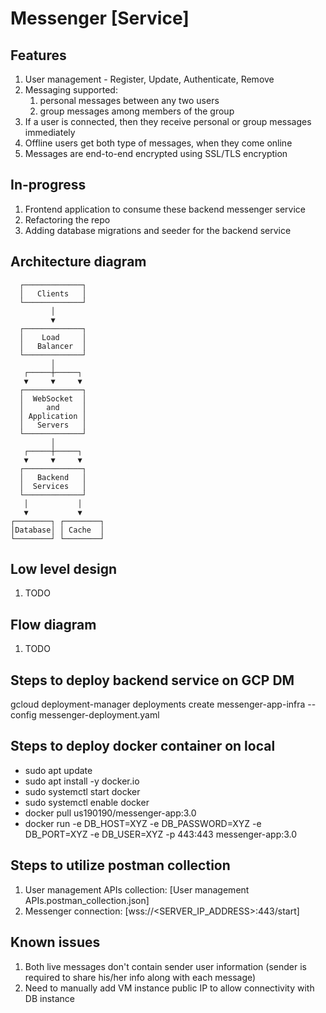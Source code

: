 # Messenger [Service]

## Features
1. User management - Register, Update, Authenticate, Remove
2. Messaging supported:
   1. personal messages between any two users
   2. group messages among members of the group
3. If a user is connected, then they receive personal or group messages immediately
4. Offline users get both type of messages, when they come online
5. Messages are end-to-end encrypted using SSL/TLS encryption

## In-progress
1. Frontend application to consume these backend messenger service
2. Refactoring the repo
3. Adding database migrations and seeder for the backend service

## Architecture diagram
      ┌─────────────┐
      │   Clients   │
      └─────────────┘
             │
             ▼
      ┌─────────────┐
      │    Load     │
      │   Balancer  │
      └─────────────┘
             │
       ┌─────┼─────┐
       ▼     ▼     ▼
      ┌─────────────┐
      │  WebSocket  │
      │     and     │
      │ Application │
      │   Servers   │
      └─────────────┘
             │
       ┌─────┼─────┐
       ▼     ▼     ▼
      ┌─────────────┐
      │   Backend   │
      │  Services   │
      └─────────────┘
       │           │
       ▼           ▼
    ┌────────┐ ┌────────┐
    │Database│ │ Cache  │
    └────────┘ └────────┘

## Low level design
1. TODO

## Flow diagram
1. TODO

## Steps to deploy backend service on GCP DM
   gcloud deployment-manager deployments create messenger-app-infra --config messenger-deployment.yaml

## Steps to deploy docker container on local
   - sudo apt update
   - sudo apt install -y docker.io
   - sudo systemctl start docker
   - sudo systemctl enable docker
   - docker pull us190190/messenger-app:3.0
   - docker run -e DB_HOST=XYZ -e DB_PASSWORD=XYZ -e DB_PORT=XYZ -e DB_USER=XYZ -p 443:443 messenger-app:3.0

## Steps to utilize postman collection
1. User management APIs collection: [User management APIs.postman_collection.json]
2. Messenger connection: [wss://<SERVER_IP_ADDRESS>:443/start]

## Known issues
1. Both live messages don't contain sender user information (sender is required to share his/her info along with each message)
2. Need to manually add VM instance public IP to allow connectivity with DB instance
